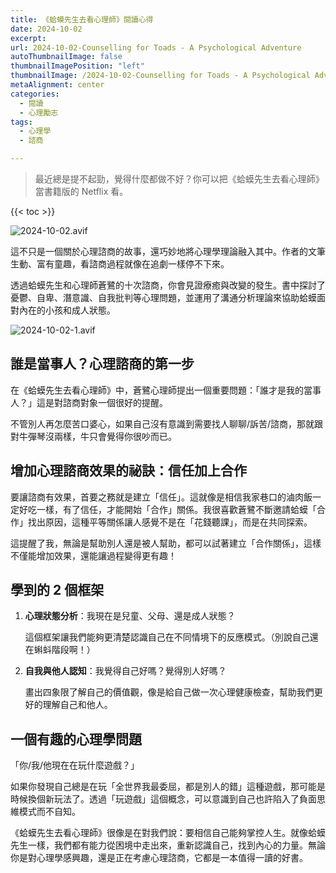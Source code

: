 ```yaml
---
title: 《蛤蟆先生去看心理師》閱讀心得
date: 2024-10-02
excerpt: 
url: 2024-10-02-Counselling for Toads - A Psychological Adventure
autoThumbnailImage: false
thumbnailImagePosition: "left"
thumbnailImage: /2024-10-02-Counselling for Toads - A Psychological Adventure/2024-10-02.avif
metaAlignment: center
categories:
  - 閱讀
  - 心理勵志
tags:
  - 心理學
  - 諮商

---
```

> 最近總是提不起勁，覺得什麼都做不好？你可以把《蛤蟆先生去看心理師》當書籍版的 Netflix 看。
<!--more-->


{{< toc >}}

![2024-10-02.avif](2024-10-02.avif)



這不只是一個關於心理諮商的故事，還巧妙地將心理學理論融入其中。作者的文筆生動、富有童趣，看諮商過程就像在追劇一樣停不下來。

透過蛤蟆先生和心理師蒼鷺的十次諮商，你會見證療癒與改變的發生。書中探討了憂鬱、自卑、潛意識、自我批判等心理問題，並運用了溝通分析理論來協助蛤蟆面對內在的小孩和成人狀態。

![2024-10-02-1.avif](2024-10-02-1.avif)

## 誰是當事人？心理諮商的第一步

在《蛤蟆先生去看心理師》中，蒼鷺心理師提出一個重要問題：「誰才是我的當事人？」這是對諮商對象一個很好的提醒。

不管別人再怎麼苦口婆心，如果自己沒有意識到需要找人聊聊/訴苦/諮商，那就跟對牛彈琴沒兩樣，牛只會覺得你很吵而已。



## 增加心理諮商效果的祕訣：信任加上合作

要讓諮商有效果，首要之務就是建立「信任」。這就像是相信我家巷口的滷肉飯一定好吃一樣，有了信任，才能開始「合作」關係。我很喜歡蒼鷺不斷邀請蛤蟆「合作」找出原因，這種平等關係讓人感覺不是在「花錢聽課」，而是在共同探索。

這提醒了我，無論是幫助別人還是被人幫助，都可以試著建立「合作關係」，這樣不僅能增加效果，還能讓過程變得更有趣！



## 學到的 2 個框架

1. **心理狀態分析**：我現在是兒童、父母、還是成人狀態？

   這個框架讓我們能夠更清楚認識自己在不同情境下的反應模式。（別說自己還在蝌蚪階段啊！）

2. **自我與他人認知**：我覺得自己好嗎？覺得別人好嗎？

   畫出四象限了解自己的價值觀，像是給自己做一次心理健康檢查，幫助我們更好的理解自己和他人。



## 一個有趣的心理學問題

「你/我/他現在在玩什麼遊戲？」

如果你發現自己總是在玩「全世界我最委屈，都是別人的錯」這種遊戲，那可能是時候換個新玩法了。透過「玩遊戲」這個概念，可以意識到自己也許陷入了負面思維模式而不自知。



《蛤蟆先生去看心理師》很像是在對我們說：要相信自己能夠掌控人生。就像蛤蟆先生一樣，我們都有能力從困境中走出來，重新認識自己，找到內心的力量。無論你是對心理學感興趣，還是正在考慮心理諮商，它都是一本值得一讀的好書。


